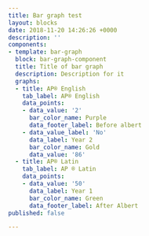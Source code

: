 ```yaml
---
title: Bar graph test
layout: blocks
date: 2018-11-20 14:26:26 +0000
description: ''
components:
- template: bar-graph
  block: bar-graph-component
  title: Title of bar graph
  description: Description for it
  graphs:
  - title: AP® English
    tab_label: AP® English
    data_points:
    - data_value: '2'
      bar_color_name: Purple
      data_footer_label: Before albert
    - data_value_label: 'No'
      data_label: Year 2
      bar_color_name: Gold
      data_value: '86'
  - title: AP® Latin
    tab_label: AP ® Latin
    data_points:
    - data_value: '50'
      data_label: Year 1
      bar_color_name: Green
      data_footer_label: After Albert
published: false

---
```

